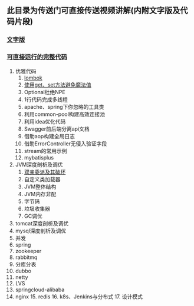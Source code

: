 ## 此目录为传送门可直接传送视频讲解(内附文字版及代码片段)

### [文字版](https://github.com/edanlx/SealBook)

### [可直接运行的完整代码](https://github.com/edanlx/TechingCode)

  1. 优雅代码
        1. [lombok](https://www.bilibili.com/video/BV1yC4y1877R/)
        2. [使用get、set方法避免魔法值](https://www.bilibili.com/video/BV1ok4y1q7Be/)
        3. Optional杜绝NPE
        4. 1行代码完成多线程
        5. apache、spring下你忽略的工具类
        6. 利用common-pool构建高效连接池
        7. 利用idea优化代码
        8. Swagger前后端分离api文档
        9. 借助aop构建全局日志
        10. 借助ErrorController无侵入验证字段
        11. stream的常用示例
        12. mybatisplus
  2. JVM深度剖析及调优
        1. [双亲委派及其破坏](https://www.bilibili.com/video/BV1Sz4y1f7FB/)
        2. 自定义类加载器
        3. JVM整体结构
        4. JVM内存非配
        5. 字节码
        6. 垃圾收集器
        7. GC调优
  3. tomcat深度剖析及调优
  4. mysql深度剖析及调优
  5. 并发
  6. spring
  7. zookeeper
  8. rabbitmq
  9. 分库分表
  10. dubbo
  11. netty
  12. LVS
  13. springcloud-alibaba 
  14. nginx
    15. redis
    16. k8s、Jenkins与分布式
    17. 设计模式